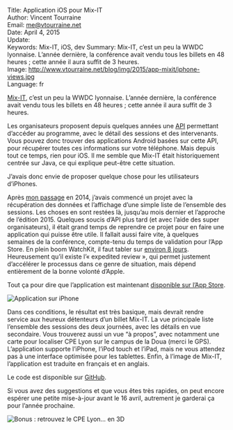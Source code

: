 Title:    Application iOS pour Mix-IT  
Author:   Vincent Tourraine  
Email:    me@vtourraine.net  
Date:     April 4, 2015  
Update:   
Keywords: Mix-IT, iOS, dev
Summary:  Mix-IT, c’est un peu la WWDC lyonnaise. L’année dernière, la conférence avait vendu tous les billets en 48 heures ; cette année il aura suffit de 3 heures.  
Image:    http://www.vtourraine.net/blog/img/2015/app-mixit/iphone-views.jpg  
Language: fr  


[Mix-IT](http://www.mix-it.fr), c’est un peu la WWDC lyonnaise. L’année dernière, la conférence avait vendu tous les billets en 48 heures ; cette année il aura suffit de 3 heures. 

Les organisateurs proposent depuis quelques années une [API](http://www.mix-it.fr/article/40/wanna-hack-mix-it-) permettant d’accéder au programme, avec le détail des sessions et des intervenants. Vous pouvez donc trouver des applications Android basées sur cette API, pour récupérer toutes ces informations sur votre téléphone. Mais depuis tout ce temps, rien pour iOS. Il me semble que Mix-IT était historiquement centrée sur Java, ce qui explique peut-être cette situation. 

J’avais donc envie de proposer quelque chose pour les utilisateurs d’iPhones. 

Après [mon passage](http://www.mix-it.fr/session/378/looking-at-the-future-of-user-interfaces-in-sci-fi) en 2014, j’avais commencé un projet avec la récupération des données et l’affichage d’une simple liste de l’ensemble des sessions. Les choses en sont restées là, jusqu’au mois dernier et l’approche de l’édition 2015. Quelques soucis d’API plus tard (et avec l’aide des super organisateurs), il était grand temps de reprendre ce projet pour en faire une application qui puisse être utile. Il fallait aussi faire vite, à quelques semaines de la conférence, compte-tenu du temps de validation pour l’App Store. En plein boom WatchKit, il faut tabler sur [environ 8 jours](http://appreviewtimes.com). Heureusement qu’il existe l’« expedited review », qui permet justement d’accélérer le processus dans ce genre de situation, mais dépend entièrement de la bonne volonté d’Apple. 

Tout ça pour dire que l’application est maintenant [disponible sur l’App Store](https://itunes.apple.com/app/mix-it/id982003173?ls=1&mt=8).

![Application sur iPhone][iPhone views]

Dans ces conditions, le résultat est très basique, mais devrait rendre service aux heureux détenteurs d’un billet Mix-IT. La vue principale liste l’ensemble des sessions des deux journées, avec les détails en vue secondaire. Vous trouverez aussi un vue “à propos”, avec notamment une carte pour localiser CPE Lyon sur le campus de la Doua (merci le GPS). L’application supporte l’iPhone, l’iPod touch et l’iPad, mais ne vous attendez pas à une interface optimisée pour les tablettes. Enfin, à l’image de Mix-IT, l’application est traduite en français et en anglais.

Le code est disponible sur [GitHub](https://github.com/vtourraine/mixit). 

Si vous avez des suggestions et que vous êtes très rapides, on peut encore espérer une petite mise-à-jour avant le 16 avril, autrement je garderai ça pour l’année prochaine. 

![Bonus : retrouvez le CPE Lyon… en 3D][iPhone 3D map]

[iPhone views]: http://www.vtourraine.net/blog/img/2015/app-mixit/iphone-views.jpg
[iPhone 3D map]: http://www.vtourraine.net/blog/img/2015/app-mixit/maps-3d.png
